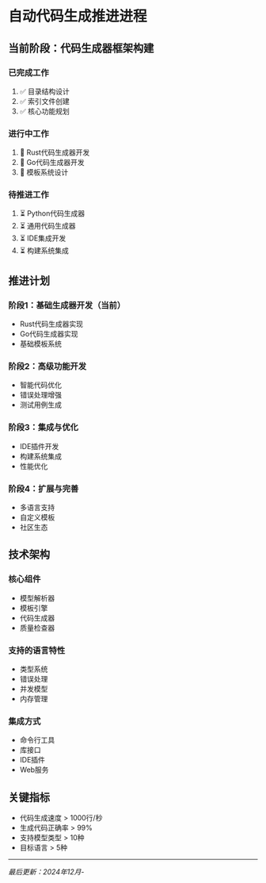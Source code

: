 # 自动代码生成推进进程

## 当前阶段：代码生成器框架构建

### 已完成工作

1. ✅ 目录结构设计
2. ✅ 索引文件创建
3. ✅ 核心功能规划

### 进行中工作

1. 🔄 Rust代码生成器开发
2. 🔄 Go代码生成器开发
3. 🔄 模板系统设计

### 待推进工作

1. ⏳ Python代码生成器
2. ⏳ 通用代码生成器
3. ⏳ IDE集成开发
4. ⏳ 构建系统集成

## 推进计划

### 阶段1：基础生成器开发（当前）

- Rust代码生成器实现
- Go代码生成器实现
- 基础模板系统

### 阶段2：高级功能开发

- 智能代码优化
- 错误处理增强
- 测试用例生成

### 阶段3：集成与优化

- IDE插件开发
- 构建系统集成
- 性能优化

### 阶段4：扩展与完善

- 多语言支持
- 自定义模板
- 社区生态

## 技术架构

### 核心组件

- 模型解析器
- 模板引擎
- 代码生成器
- 质量检查器

### 支持的语言特性

- 类型系统
- 错误处理
- 并发模型
- 内存管理

### 集成方式

- 命令行工具
- 库接口
- IDE插件
- Web服务

## 关键指标

- 代码生成速度 > 1000行/秒
- 生成代码正确率 > 99%
- 支持模型类型 > 10种
- 目标语言 > 5种

---

*最后更新：2024年12月*-
